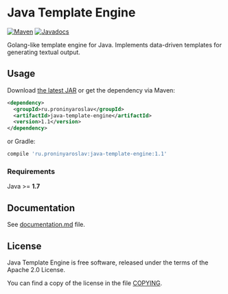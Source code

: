 Java Template Engine
=====================

[![Maven](https://img.shields.io/maven-central/v/ru.proninyaroslav/java-template-engine.svg)](https://maven-badges.herokuapp.com/maven-central/ru.proninyaroslav/java-template-engine) [![Javadocs](http://www.javadoc.io/badge/ru.proninyaroslav/java-template-engine.svg)](http://www.javadoc.io/doc/ru.proninyaroslav/java-template-engine)

Golang-like template engine for Java. Implements data-driven templates for generating textual output.

Usage
---

Download [the latest JAR](https://search.maven.org/remote_content?g=ru.proninyaroslav&a=java-template-engine&v=LATEST) or get the dependency via Maven:
```xml
<dependency>
  <groupId>ru.proninyaroslav</groupId>
  <artifactId>java-template-engine</artifactId>
  <version>1.1</version>
</dependency>
```
or Gradle:
```groovy
compile 'ru.proninyaroslav:java-template-engine:1.1'
```

### Requirements

Java >= **1.7**

Documentation
---

See [documentation.md](documentation.md) file.

License
---

Java Template Engine is free software, released under the terms of the Apache 2.0 License.

You can find a copy of the license in the file [COPYING](COPYING).